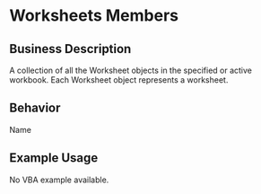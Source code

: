 # Worksheets Members

## Business Description
A collection of all the Worksheet objects in the specified or active workbook. Each Worksheet object represents a worksheet.

## Behavior
Name

## Example Usage
No VBA example available.